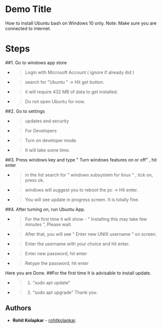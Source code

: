 # Demo Title

How to install Ubuntu bash on Windows 10 only.
Note: Make sure you are connected to internet.

# Steps

##1. Go to windows app store
- > Login with Microsoft Account ( ignore if already did ) 
- > search for "Ubuntu " -> Hit get button. 
- > it will require 432 MB of data to get installed.
- > Do not open Ubuntu for now.

##2. Go to settings  
- > updates and security
- > For Developers 
- > Turn on developer mode.
- > It will take some time.

##3. Press windows key and type " Turn windows features on or off" , hit enter
- > in the list search for " windows subsystem for linux " , tick on, press ok. 
- > windows will suggest you to reboot the pc -> Hit enter.
- > You will see update in progress screen. It is totally fine.

##4. After turning on, run Ubuntu App.
- > For the first time it will show - " Installing this may take few minutes ", Please wait.
- > After that, you will see " Enter new UNIX username " on screen.
- > Enter the username with your choice and hit enter.
- > Enter new password, hit enter
- > Retype the password, hit enter

Here you are Done.
##For the first time It is advisable to install update.
- > 1. "sudo apt update" 
- > 2. "sudo apt upgrade"
Thank you. 

## Authors

* **Rohit Kolapkar** - [rohitkolapkar](https://github.com/rohitkolapkar).
